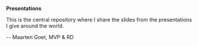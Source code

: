 **Presentations**

This is the central repository where I share the slides from the presentations I give around the world.

-- Maarten Goet, MVP & RD